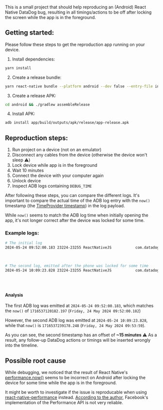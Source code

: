 This is a small project that should help reproducing an (Android) React Native DataDog bug, resulting in all timings/actions to be off after locking the screen while the app is in the foreground.

## Getting started:

Please follow these steps to get the reproduction app running on your device.

1. Install dependencies:

```bash
yarn install
```

2. Create a release bundle:

```bash
yarn react-native bundle --platform android --dev false --entry-file index.js --bundle-output android/app/src/main/assets/index.android.bundle --assets-dest android/app/src/main/res/
```

3. Create a release APK:

```bash
cd android && ./gradlew assembleRelease
```

4. Install APK:

```bash
adb install app/build/outputs/apk/release/app-release.apk
```

## Reproduction steps:

1. Run project on a device (not on an emulator)
2. Disconnect any cables from the device (otherwise the device won't sleep ⚠️)
3. Lock device while app is in the foreground
4. Wait 10 minutes
5. Connect the device with your computer again
6. Unlock device
7. Inspect ADB logs containing `DEBUG_TIME`

After following these steps, you can compare the different logs. It's important to compare the actual time of the ADB log entry with the `now()` timestamp (the [TimeProvider timestamp](https://github.com/DataDog/dd-sdk-reactnative/blob/9a5bf3cf53fdb55bb99496d55d6ce7b50f817a47/packages/core/src/utils/TimeProvider.tsx#L47)) in the log payload.

While `now()` seems to match the ADB log time when initially opening the app, it's not longer correct after the device was locked for some time.

### Example logs:

```bash
# The initial log
2024-05-24 09:52:00.183 23224-23255 ReactNativeJS           com.datadogtry                       I  'DEBUG_TIME', { baseOffset: 1716534807180.3003,
                                                                                                      'Date.now()': 1716537120182,
                                                                                                      'performance.now()': 2313001.884388,
                                                                                                      'now()': 1716537120182.197 }
# The second log, emitted after the phone was locked for some time
2024-05-24 10:09:23.828 23224-23255 ReactNativeJS           com.datadogtry                       I  'DEBUG_TIME', { baseOffset: 1716534807180.3003,
                                                                                                      'Date.now()': 1716538163828,
                                                                                                      'performance.now()': 2431997.942877,
                                                                                                      'now()': 1716537239178.248 }

```

#### Analysis

The first ADB log was emitted at `2024-05-24 09:52:00.183`, which matches the `now()` of `1716537120182.197` (`Friday, 24 May 2024 09:52:00.182`)

However, the second ADB log was emitted at `2024-05-24 10:09:23.828`, while that `now()` is `1716537239178.248` (`Friday, 24 May 2024 09:53:59`).

As you can see, the second timestamp has an offset of **~15 minutes** ⚠️
As a result, any follow-up DataDog actions or timings will be inserted wrongly into the timeline.

## Possible root cause

While debugging, we noticed that the result of React Native's [performance.now()](https://developer.mozilla.org/en-US/docs/Web/API/Performance/now) seems to be incorrect on Android after locking the device for some time while the app is in the foreground.

It might be worth to investigate if the issue is reproducable when using [react-native-performance](https://github.com/oblador/react-native-performance) instead. [According to the author](https://github.com/oblador/react-native-performance/issues/93#issuecomment-1469933901), Facebook's implementation of the Performance API is not very reliable.
